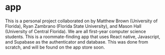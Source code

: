 # app
  This is a personal project collaborated on by Matthew Brown (University of Florida), Ryan Zambrano (Florida State University), and Mason Hall (University of Central Florida). We are all first-year computer science students. This is a roommate-finding app that uses React native, Javascript, and Supabase as the authenticator and database. This was done from scratch, and will be found on the app store soon.
